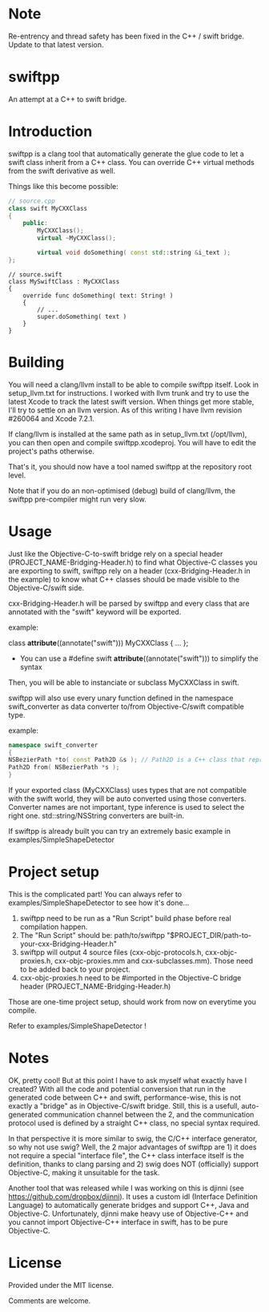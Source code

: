 Note
====
Re-entrency and thread safety has been fixed in the C++ / swift bridge.
Update to that latest version.

swiftpp
=======

An attempt at a C++ to swift bridge.


Introduction
===========

swiftpp is a clang tool that automatically generate the glue code to let
a swift class inherit from a C++ class.  You can override C++ virtual
methods from the swift derivative as well.

Things like this become possible:

```C++
// source.cpp
class swift MyCXXClass
{
	public:
		MyCXXClass();
		virtual ~MyCXXClass();

		virtual void doSomething( const std::string &i_text );
};
```

```
// source.swift
class MySwiftClass : MyCXXClass
{
	override func doSomething( text: String! )
	{
		// ...
		super.doSomething( text )
	}
}
```

Building
========

You will need a clang/llvm install to be able to compile swiftpp itself.
Look in setup_llvm.txt for instructions. I worked with llvm trunk and try
to use the latest Xcode to track the latest swift version. When things
get more stable, I'll try to settle on an llvm version. As of this
writing I have llvm revision #260064 and Xcode 7.2.1.

If clang/llvm is installed at the same path as in setup_llvm.txt
(/opt/llvm), you can then open and compile swiftpp.xcodeproj. You will
have to edit the project's paths otherwise.

That's it, you should now have a tool named swiftpp at the repository
root level.

Note that if you do an non-optimised (debug) build of clang/llvm, the
swiftpp pre-compiler might run very slow.


Usage
=====

Just like the Objective-C-to-swift bridge rely on a special header (PROJECT_NAME-Bridging-Header.h) to find what Objective-C classes you are exporting to swift, swiftpp rely on a header (cxx-Bridging-Header.h in the example) to know what C++ classes should be made visible to the Objective-C/swift side.

cxx-Bridging-Header.h will be parsed by swiftpp and every class that are annotated with the "swift" keyword will be exported.

example:

class __attribute__((annotate("swift"))) MyCXXClass { ... };

 * You can use a #define swift __attribute__((annotate("swift"))) to
 simplify the syntax

Then, you will be able to instanciate or subclass MyCXXClass in swift.

swiftpp will also use every unary function defined in the namespace
swift_converter as data converter to/from Objective-C/swift compatible type.

example:

```C++
namespace swift_converter
{
NSBezierPath *to( const Path2D &s ); // Path2D is a C++ class that represent a Bezier path
Path2D from( NSBezierPath *s );
}
```

If your exported class (MyCXXClass) uses types that are not compatible
with the swift world, they will be auto converted using those converters.
Converter names are not important, type inference is used to select the
right one.  std::string/NSString converters are built-in.

If swiftpp is already built you can try an extremely basic example in
examples/SimpleShapeDetector


Project setup
=============

This is the complicated part! You can always refer to
examples/SimpleShapeDetector to see how it's done...

1. swiftpp need to be run as a "Run Script" build phase before real
   compilation happen.
2. The "Run Script" should be:
	path/to/swiftpp "$PROJECT_DIR/path-to-your-cxx-Bridging-Header.h"
4. swiftpp will output 4 source files (cxx-objc-protocols.h,
   cxx-objc-proxies.h, cxx-objc-proxies.mm and cxx-subclasses.mm). Those
   need to be added back to your project.
5. cxx-objc-proxies.h need to be #imported in the Objective-C bridge
   header (PROJECT_NAME-Bridging-Header.h)

Those are one-time project setup, should work from now on everytime you
compile.

Refer to examples/SimpleShapeDetector !

Notes
=====

OK, pretty cool! But at this point I have to ask myself what exactly have
I created? With all the code and potential conversion that run in the
generated code between C++ and swift, performance-wise, this is not
exactly a "bridge" as in Objective-C/swift bridge. Still, this is a
usefull, auto-generated communication channel between the 2, and the
communication protocol used is defined by a straight C++ class, no
special syntax required.

In that perspective it is more similar to swig, the C/C++ interface
generator, so why not use swig? Well, the 2 major advantages of swiftpp
are 1) it does not require a special "interface file", the C++ class
interface itself is the definition, thanks to clang parsing and 2) swig
does NOT (officially) support Objective-C, making it unsuitable for the
task.

Another tool that was released while I was working on this is djinni
(see https://github.com/dropbox/djinni). It uses a custom idl (Interface
Definition Language) to automatically generate bridges and support C++,
Java and Objective-C. Unfortunately, djinni make heavy use of
Objective-C++ and you cannot import Objective-C++ interface in swift, has
to be pure Objective-C.

License
=======

Provided under the MIT license.


Comments are welcome.

